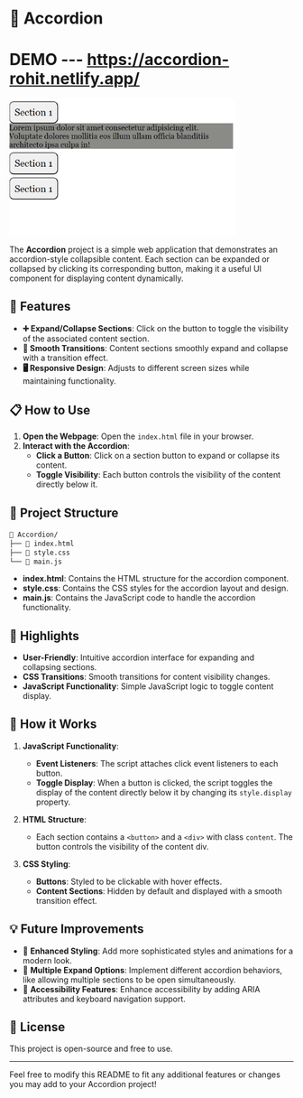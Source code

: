 # 📑 Accordion
# DEMO --- https://accordion-rohit.netlify.app/
<img src="./accordion.png" alt="Logo" width="400" />

The **Accordion** project is a simple web application that demonstrates an accordion-style collapsible content. Each section can be expanded or collapsed by clicking its corresponding button, making it a useful UI component for displaying content dynamically.

## 🚀 Features

- **➕ Expand/Collapse Sections**: Click on the button to toggle the visibility of the associated content section.
- **🎨 Smooth Transitions**: Content sections smoothly expand and collapse with a transition effect.
- **🖥️ Responsive Design**: Adjusts to different screen sizes while maintaining functionality.

## 📋 How to Use

1. **Open the Webpage**: Open the `index.html` file in your browser.
2. **Interact with the Accordion**:
   - **Click a Button**: Click on a section button to expand or collapse its content.
   - **Toggle Visibility**: Each button controls the visibility of the content directly below it.

## 📂 Project Structure

```
📁 Accordion/
├── 📄 index.html
├── 📄 style.css
└── 📄 main.js
```

- **index.html**: Contains the HTML structure for the accordion component.
- **style.css**: Contains the CSS styles for the accordion layout and design.
- **main.js**: Contains the JavaScript code to handle the accordion functionality.

## 🌟 Highlights

- **User-Friendly**: Intuitive accordion interface for expanding and collapsing sections.
- **CSS Transitions**: Smooth transitions for content visibility changes.
- **JavaScript Functionality**: Simple JavaScript logic to toggle content display.

## 🤖 How it Works

1. **JavaScript Functionality**:
   - **Event Listeners**: The script attaches click event listeners to each button.
   - **Toggle Display**: When a button is clicked, the script toggles the display of the content directly below it by changing its `style.display` property.

2. **HTML Structure**:
   - Each section contains a `<button>` and a `<div>` with class `content`. The button controls the visibility of the content div.

3. **CSS Styling**:
   - **Buttons**: Styled to be clickable with hover effects.
   - **Content Sections**: Hidden by default and displayed with a smooth transition effect.

## 💡 Future Improvements

- 🎨 **Enhanced Styling**: Add more sophisticated styles and animations for a modern look.
- 🧩 **Multiple Expand Options**: Implement different accordion behaviors, like allowing multiple sections to be open simultaneously.
- 📲 **Accessibility Features**: Enhance accessibility by adding ARIA attributes and keyboard navigation support.

## 📝 License

This project is open-source and free to use.

---

Feel free to modify this README to fit any additional features or changes you may add to your Accordion project!
